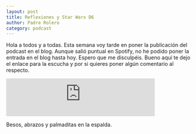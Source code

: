 ```yaml
---
layout: post
title: Reflexiones y Star Wars D6 
author: Padre Rolero
category: podcast
---
```

Hola a todos y a todas. Esta semana voy tarde en poner la publicación del podcast en el blog. Aunque salió puntual en Spotify, no he podido poner la entrada en el blog hasta hoy. Espero que me disculpéis. Bueno aquí te dejo el enlace para la escucha y por si quieres poner algún comentario al respecto.

<iframe src="https://podcasters.spotify.com/pod/show/padreyrolero/embed/episodes/Reflexiones-y-Star-Wars-D6-e25tbv1" height="102px" width="400px" frameborder="0" scrolling="no"></iframe>

Besos, abrazos y palmaditas en la espalda.









